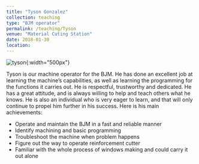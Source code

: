 ```yaml
---
title: "Tyson Gonzalez"
collection: teaching
type: "BJM operator"
permalink: /teaching/Tyson
venue: "Material Cuting Station"
date: 2018-01-30
location:
---
```



![tyson]({{site.url}}{{site.baseurl}}/images/tyson.jpg){:width="500px"}


Tyson is our machine operator for the BJM. He has done an excellent job at learning the machine’s capabilities, as well as learning the programming for the functions it carries out. He is respectful, trustworthy and dedicated. He has a great attitude, and is always willing to help and teach others what he knows. He is also an individual who is very eager to learn, and that will only continue to propel him further in his success.
Here is his main achievements:
* Operate and maintain the BJM in a fast and reliable manner
* Identify machining and basic programming
* Troubleshoot the machine when problem happens
* Figure out the way to operate reinforcement cutter
* Familiar with the whole process of windows making and could carry it out alone
